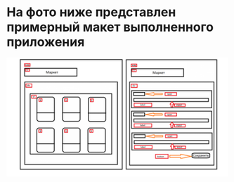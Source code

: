 # На фото ниже представлен примерный макет выполненного приложения

![Макет](./img/maket%20for%20market.png)

